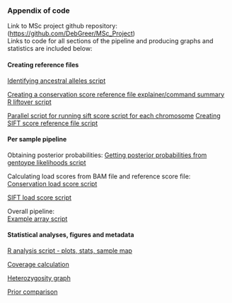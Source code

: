 ### Appendix of code
Link to MSc project github repository: (https://github.com/DebGreer/MSc_Project)  
Links to code for all sections of the pipeline and producing graphs and statistics are included below: 

#### Creating reference files
[Identifying ancestral alleles script](https://github.com/DebGreer/MSc_Project/blob/master/anc_seq_v1.py)

[Creating a conservation score reference file explainer/command summary](https://github.com/DebGreer/MSc_Project/blob/master/Creating%20a%20conservation%20score%20reference%20file.md)  
[R liftover script](https://github.com/DebGreer/MSc_Project/blob/master/liftOver_apocrita.R)

[Parallel script for running sift score script for each chromosome](https://github.com/DebGreer/MSc_Project/blob/master/parallel_sift_all.sh)
[Creating SIFT score reference file script](https://github.com/DebGreer/MSc_Project/blob/master/sift_ref_file_v3.sh)

#### Per sample pipeline
Obtaining posterior probabilities:
[Getting posterior probabilities from gentoype likelihoods script](https://github.com/DebGreer/MSc_Project/blob/master/all_genotype_likelihoods_v3.py)  

Calculating load scores from BAM file and reference score file:  
[Conservation load score script](https://github.com/DebGreer/MSc_Project/blob/master/mut_load_calculator_v3.py)

[SIFT load score script](https://github.com/DebGreer/MSc_Project/blob/master/sift_calculator_v2.py)

Overall pipeline:  
[Example array script](https://github.com/DebGreer/MSc_Project/blob/master/array_pipeline_combined_modern_set4_1.sh)

#### Statistical analyses, figures and metadata

[R analysis script - plots, stats, sample map](https://github.com/DebGreer/MSc_Project/blob/master/Analysis_MSc_v6.R) 

[Coverage calculation](https://github.com/DebGreer/MSc_Project/blob/master/coverage_calculator.sh)

[Heterozygosity graph](https://github.com/DebGreer/MSc_Project/blob/master/Heterozygosity_graph_v3.R)

[Prior comparison](https://github.com/DebGreer/MSc_Project/blob/master/Prior_comparison_v2.R)
